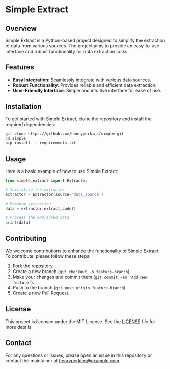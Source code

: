 # Simple Extract

## Overview
Simple Extract is a Python-based project designed to simplify the extraction of data from various sources. The project aims to provide an easy-to-use interface and robust functionality for data extraction tasks.

## Features
- **Easy Integration**: Seamlessly integrate with various data sources.
- **Robust Functionality**: Provides reliable and efficient data extraction.
- **User-Friendly Interface**: Simple and intuitive interface for ease of use.

## Installation
To get started with Simple Extract, clone the repository and install the required dependencies:

```bash
git clone https://github.com/henryperkins/simple.git
cd simple
pip install -r requirements.txt
```

## Usage
Here is a basic example of how to use Simple Extract:

```python
from simple_extract import Extractor

# Initialize the extractor
extractor = Extractor(source='data_source')

# Perform extraction
data = extractor.extract_code()

# Process the extracted data
print(data)
```

## Contributing
We welcome contributions to enhance the functionality of Simple Extract. To contribute, please follow these steps:

1. Fork the repository.
2. Create a new branch (`git checkout -b feature-branch`).
3. Make your changes and commit them (`git commit -am 'Add new feature'`).
4. Push to the branch (`git push origin feature-branch`).
5. Create a new Pull Request.

## License
This project is licensed under the MIT License. See the [LICENSE](LICENSE) file for more details.

## Contact
For any questions or issues, please open an issue in this repository or contact the maintainer at henryperkins@example.com.
